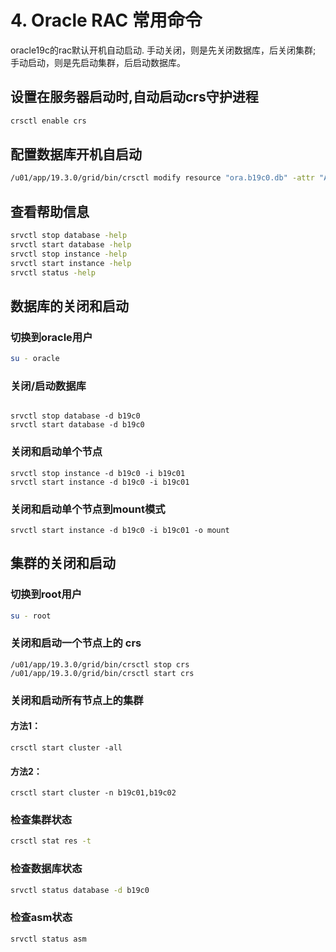 # 4. Oracle RAC 常用命令

oracle19c的rac默认开机自动启动. 手动关闭，则是先关闭数据库，后关闭集群; 手动启动，则是先启动集群，后启动数据库。

## 设置在服务器启动时,自动启动crs守护进程

```bash
crsctl enable crs
```

## 配置数据库开机自启动

```bash
/u01/app/19.3.0/grid/bin/crsctl modify resource "ora.b19c0.db" -attr "AUTO_START=always" -unsupported
```

## 查看帮助信息

```bash
srvctl stop database -help
srvctl start database -help
srvctl stop instance -help
srvctl start instance -help
srvctl status -help
```

## 数据库的关闭和启动

### 切换到oracle用户

```bash
su - oracle
```

### 关闭/启动数据库

```

srvctl stop database -d b19c0
srvctl start database -d b19c0
```

### 关闭和启动单个节点

```
srvctl stop instance -d b19c0 -i b19c01
srvctl start instance -d b19c0 -i b19c01
```

### 关闭和启动单个节点到mount模式

```
srvctl start instance -d b19c0 -i b19c01 -o mount
```

## 集群的关闭和启动

### 切换到root用户

```bash
su - root
```

### 关闭和启动一个节点上的 crs

```
/u01/app/19.3.0/grid/bin/crsctl stop crs
/u01/app/19.3.0/grid/bin/crsctl start crs
```

### 关闭和启动所有节点上的集群

#### 方法1：

```
crsctl start cluster -all
```

#### 方法2：

```
crsctl start cluster -n b19c01,b19c02
```

### 检查集群状态

```bash
crsctl stat res -t
```

### 检查数据库状态

```bash
srvctl status database -d b19c0
```

### 检查asm状态

```bash
srvctl status asm
```
